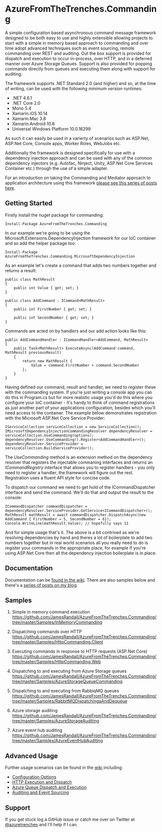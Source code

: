 # AzureFromTheTrenches.Commanding

A simple configuration based asynchronous command message framework designed to be both easy to use and highly extensible allowing projects to start with a simple in memory based approach to commanding and over time adopt advanced techniques such as event sourcing, remote commanding over REST and auditing. Out the box support is provided for dispatch and execution to occur in-process, over HTTP, and in a deferred manner over Azure Storage Queues. Support is also provided for popping commands directly from queues and executing them along with support for auditing.

The framework supports .NET Standard 2.0 (and higher) and so, at the time of writing, can be used with the following _minimum version_ runtimes:

* .NET 4.6.1
* .NET Core 2.0
* Mono 5.4
* Xamarin.iOS 10.14
* Xamarin.Mac 3.8
* Xamarin.Android 10.8
* Universal Windows Platform 10.0.16299

As such it can easily be used in a varierty of scenarios such as ASP.Net, ASP.Net Core, Console apps, Worker Roles, WebJobs etc.

Additionally the framework is designed specifically for use with a dependency injection approach and can be used with any of the
common dependency injectors (e.g. Autofac, Ninject, Unity, ASP.Net Core Services Container etc.) through the use of a simple adapter.

For an introduction on taking the Commanding and Mediator approach to application architecture using this framework [please see this series of posts here](http://www.azurefromthetrenches.com/c-cloud-application-architecture-commanding-via-a-mediator-part-1/).

## Getting Started

Firstly install the nuget package for commanding:

    Install-Package AzureFromTheTrenches.Commanding

In our example we're going to be using the Microsoft.Extensions.DependencyInjection framework for our IoC container and so add the helper package too:

    Install-Package AzureFromTheTrenches.Commanding.MicrosoftDependencyInjection

As an example let's create a command that adds two numbers together and returns a result:

    public class MathResult
    {
        public int Value { get; set; }
    }
    
    public class AddCommand : ICommand<MathResult>
    {
        public int FirstNumber { get; set; }

        public int SecondNumber { get; set; }
    }

Commands are acted on by handlers and our add action looks like this:

    public AddCommandHandler : ICommandHandler<AddCommand, MathResult>
    {
        public Task<MathResult> ExecuteAsync(AddCommand command, MathResult previousResult)
        {
            return new MathResult {
                Value = command.FirstNumber + command.SecondNumber
            };
        }
    }

Having defined our command, result and handler, we need to register these with the commanding system. If you're just writing a console app you can do this in Program.cs but for more realistic usage you'd do this where you configure your IoC container - it's handy to think of command registrations as just another part of your applications configuration, besides which you'll need access to the container. The example below demonstrates registration with the Microsoft ASP.Net Core Service Provider:

    IServiceCollection serviceCollection = new ServiceCollection();
    IMicrosoftDependencyInjectionCommandingResolver dependencyResolver = serviceCollection.UseCommanding(options);
    dependencyResolver.UseCommanding().Register<AddCommandHandler>();
    dependencyResolver.ServiceProvider = serviceCollection.BuildServiceProvider();

The _UseCommanding_ method is an extension method on the dependency resolver that registers the injectable commaning interfaces and returns an _ICommandRegistry_ interface that allows you to register handlers - you only need to register a handler, the framework will figure out the rest. Registration uses a fluent API style for concise code.

To dispatch our command we need to get hold of the ICommandDispatcher interface and send the command. We'll do that and output the result to the console:

    ICommandDispatcher commandDispatcher = dependencyResolver.ServiceProvider.GetService<ICommandDispatcher>();
    MathResult mathResult = await commandDispatcher.DispatchAsync(new AddCommand { FirstNumber = 5, SecondNumber = 6});
    Console.WriteLine(mathResult.Value); // hopefully says 11

And for simple usage that's it. The above is a bit contrived as we're resolving dependencies by hand and theres a lot of boilerplate to add two numbers together but in real world scenarios all you really need to do is register your commands in the appropriate place, for example if you're using ASP.Net Core then all the dependency injection boilerplate is in place.

## Documentation

Documentation can be [found in the wiki](https://github.com/JamesRandall/AzureFromTheTrenches.Commanding/wiki/0.-Contents). There are also samples below and there's a [series of posts on my blog](http://www.azurefromthetrenches.com/c-cloud-application-architecture-commanding-via-a-mediator-part-1/).

## Samples

1. Simple in memory command execution
<https://github.com/JamesRandall/AzureFromTheTrenches.Commanding/tree/master/Samples/InMemoryCommanding>

2. Dispatching commands over HTTP
<https://github.com/JamesRandall/AzureFromTheTrenches.Commanding/tree/master/Samples/HttpCommanding.Client>

3. Executing commands in response to HTTP requests (ASP.Net Core)
<https://github.com/JamesRandall/AzureFromTheTrenches.Commanding/tree/master/Samples/HttpCommanding.Web>

4. Dispatching to and executing from Azure Storage queues
<https://github.com/JamesRandall/AzureFromTheTrenches.Commanding/tree/master/Samples/AzureStorageQueueCommanding>

5. Dispatching to and executing from RabbiqMQ queues
<https://github.com/JamesRandall/AzureFromTheTrenches.Commanding/tree/master/Samples/RabbitMQDispatchingaAndDequeue>

6. Azure storage auditing
<https://github.com/JamesRandall/AzureFromTheTrenches.Commanding/tree/master/Samples/AzureStorageAuditing>

7. Azure event hub auditing
<https://github.com/JamesRandall/AzureFromTheTrenches.Commanding/tree/master/Samples/AzureEventHubAuditing>

## Advanced Usage

Further usage scenarios can be found in the [wiki](https://github.com/JamesRandall/AccidentalFish.Commanding/wiki) including:

* [Configuration Options](https://github.com/JamesRandall/AzureFromTheTrenches.Commanding/wiki/9.-Configuration-Options)
* [HTTP Execution and Dispatch](https://github.com/JamesRandall/AzureFromTheTrenches.Commanding/wiki/7.-HTTP-Dispatch-and-Execution)
* [Azure Queue Dispatch and Execution](https://github.com/JamesRandall/AzureFromTheTrenches.Commanding/wiki/8.-Azure-Queue-Dispatch-and-Execution)
* [Auditing and Event Sourcing](https://github.com/JamesRandall/AzureFromTheTrenches.Commanding/wiki/6.-Auditing-and-Event-Sourcing)

## Support

If you get stuck log a GitHub issue or catch me over on Twitter at [@azuretrenches](https://twitter.com/azuretrenches) and I'll help if I can.
